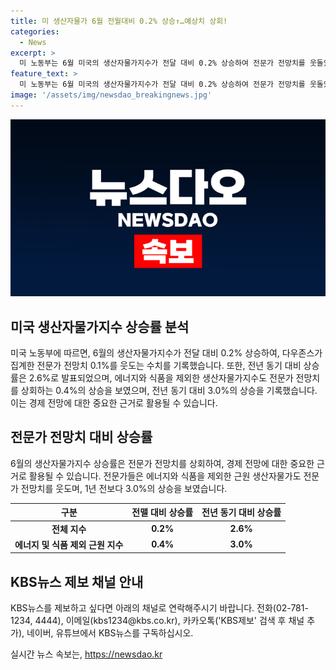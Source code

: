 ```yaml
---
title: 미 생산자물가 6월 전월대비 0.2% 상승↑…예상치 상회!
categories:
  - News
excerpt: >
  미 노동부는 6월 미국의 생산자물가지수가 전달 대비 0.2% 상승하여 전문가 전망치를 웃돌았다고 밝혔습니다. 전년 동기 대비 상승률은 2.6%로, 에너지와 식품을 제외한 근원 생산자물가도 0.4% 상승하여 전문가 전망치를 웃도는 결과였다. 이러한 경제지표는 시장에서 높은 주목을 받고 있다.
feature_text: >
  미 노동부는 6월 미국의 생산자물가지수가 전달 대비 0.2% 상승하여 전문가 전망치를 웃돌았다고 밝혔습니다. 전년 동기 대비 상승률은 2.6%로, 에너지와 식품을 제외한 근원 생산자물가도 0.4% 상승하여 전문가 전망치를 웃도는 결과였다. 이러한 경제지표는 시장에서 높은 주목을 받고 있다.
image: '/assets/img/newsdao_breakingnews.jpg'
---
```


<p><img src="/assets/img/newsdao_breakingnews.jpg" alt="koreaapp 속보" /></p>

<h2 data-ke-size="size26">미국 생산자물가지수 상승률 분석</h2>

<p data-ke-size="size16">미국 노동부에 따르면, 6월의 생산자물가지수가 전달 대비 0.2% 상승하여, 다우존스가 집계한 전문가 전망치 0.1%를 웃도는 수치를 기록했습니다. 또한, 전년 동기 대비 상승률은 2.6%로 발표되었으며, 에너지와 식품을 제외한 생산자물가지수도 전문가 전망치를 상회하는 0.4%의 상승을 보였으며, 전년 동기 대비 3.0%의 상승을 기록했습니다. 이는 경제 전망에 대한 중요한 근거로 활용될 수 있습니다.</p>

<h2 data-ke-size="size26">전문가 전망치 대비 상승률</h2>

<p data-ke-size="size16">6월의 생산자물가지수 상승률은 전문가 전망치를 상회하여, 경제 전망에 대한 중요한 근거로 활용될 수 있습니다. 전문가들은 에너지와 식품을 제외한 근원 생산자물가도 전문가 전망치를 웃도며, 1년 전보다 3.0%의 상승을 보였습니다.</p>

<table>
<thead>
<tr>
<th><b>구분</b></th>
<th><b>전맬 대비 상승률</b></th>
<th><b>전년 동기 대비 상승률</b></th>
</tr>
</thead>
<tbody>
<tr>
<td style="text-align: center; height: 17px;"><b>전체 지수</b></td>
<td style="text-align: center; height: 17px;"><b>0.2%</b></td>
<td style="text-align: center; height: 17px;"><b>2.6%</b></td>
</tr>
<tr>
<td style="text-align: center; height: 17px;"><b>에너지 및 식품 제외 근원 지수</b></td>
<td style="text-align: center; height: 17px;"><b>0.4%</b></td>
<td style="text-align: center; height: 17px;"><b>3.0%</b></td>
</tr>
</tbody>
</table>

<h2 data-ke-size="size26">KBS뉴스 제보 채널 안내</h2>

<p data-ke-size="size16">KBS뉴스를 제보하고 싶다면 아래의 채널로 연락해주시기 바랍니다. 전화(02-781-1234, 4444), 이메일(kbs1234@kbs.co.kr), 카카오톡('KBS제보' 검색 후 채널 추가), 네이버, 유튜브에서 KBS뉴스를 구독하십시오.</p>
실시간 뉴스 속보는, <a href="https://newsdao.kr" rel="dofollow">https://newsdao.kr</a>


